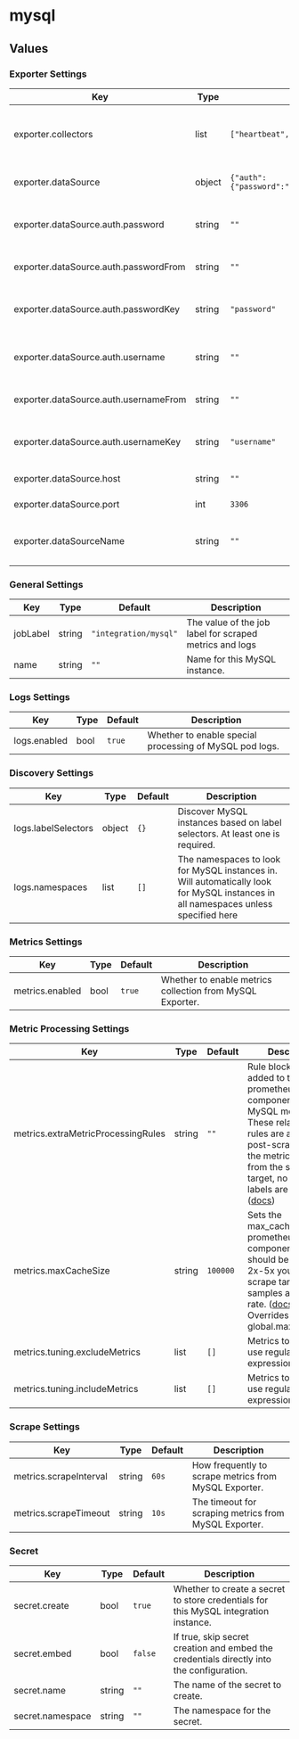 # mysql

## Values

### Exporter Settings

| Key | Type | Default | Description |
|-----|------|---------|-------------|
| exporter.collectors | list | `["heartbeat","mysql.user"]` | The list of collectors to enable for the MySQL Exporter ([Documentation](https://grafana.com/docs/alloy/latest/reference/components/prometheus/prometheus.exporter.mysql/#supported-collectors)). |
| exporter.dataSource | object | `{"auth":{"password":"","passwordFrom":"","passwordKey":"password","username":"","usernameFrom":"","usernameKey":"username"},"host":"","port":3306}` | The data source to use for the MySQL Exporter. |
| exporter.dataSource.auth.password | string | `""` | The password to use for the MySQL connection. |
| exporter.dataSource.auth.passwordFrom | string | `""` | Raw config for accessing the password. |
| exporter.dataSource.auth.passwordKey | string | `"password"` | The key for storing the password in the secret. |
| exporter.dataSource.auth.username | string | `""` | The username to use for the MySQL connection. |
| exporter.dataSource.auth.usernameFrom | string | `""` | Raw config for accessing the username. |
| exporter.dataSource.auth.usernameKey | string | `"username"` | The key for storing the username in the secret. |
| exporter.dataSource.host | string | `""` | The MySQL host to connect to. |
| exporter.dataSource.port | int | `3306` | The MySQL port to connect to. |
| exporter.dataSourceName | string | `""` | The data source string to use for the MySQL Exporter. |

### General Settings

| Key | Type | Default | Description |
|-----|------|---------|-------------|
| jobLabel | string | `"integration/mysql"` | The value of the job label for scraped metrics and logs |
| name | string | `""` | Name for this MySQL instance. |

### Logs Settings

| Key | Type | Default | Description |
|-----|------|---------|-------------|
| logs.enabled | bool | `true` | Whether to enable special processing of MySQL pod logs. |

### Discovery Settings

| Key | Type | Default | Description |
|-----|------|---------|-------------|
| logs.labelSelectors | object | `{}` | Discover MySQL instances based on label selectors. At least one is required. |
| logs.namespaces | list | `[]` | The namespaces to look for MySQL instances in. Will automatically look for MySQL instances in all namespaces unless specified here |

### Metrics Settings

| Key | Type | Default | Description |
|-----|------|---------|-------------|
| metrics.enabled | bool | `true` | Whether to enable metrics collection from MySQL Exporter. |

### Metric Processing Settings

| Key | Type | Default | Description |
|-----|------|---------|-------------|
| metrics.extraMetricProcessingRules | string | `""` | Rule blocks to be added to the prometheus.relabel component for MySQL metrics. These relabeling rules are applied post-scrape against the metrics returned from the scraped target, no `__meta*` labels are present. ([docs](https://grafana.com/docs/alloy/latest/reference/components/prometheus/prometheus.relabel/#rule-block)) |
| metrics.maxCacheSize | string | `100000` | Sets the max_cache_size for prometheus.relabel component. This should be at least 2x-5x your largest scrape target or samples appended rate. ([docs](https://grafana.com/docs/alloy/latest/reference/components/prometheus.relabel/#arguments)) Overrides global.maxCacheSize |
| metrics.tuning.excludeMetrics | list | `[]` | Metrics to drop. Can use regular expressions. |
| metrics.tuning.includeMetrics | list | `[]` | Metrics to keep. Can use regular expressions. |

### Scrape Settings

| Key | Type | Default | Description |
|-----|------|---------|-------------|
| metrics.scrapeInterval | string | `60s` | How frequently to scrape metrics from MySQL Exporter. |
| metrics.scrapeTimeout | string | `10s` | The timeout for scraping metrics from MySQL Exporter. |

### Secret

| Key | Type | Default | Description |
|-----|------|---------|-------------|
| secret.create | bool | `true` | Whether to create a secret to store credentials for this MySQL integration instance. |
| secret.embed | bool | `false` | If true, skip secret creation and embed the credentials directly into the configuration. |
| secret.name | string | `""` | The name of the secret to create. |
| secret.namespace | string | `""` | The namespace for the secret. |
